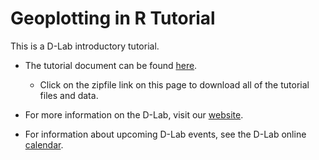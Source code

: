 # Geoplotting in R Tutorial

This is a D-Lab introductory tutorial.

- The tutorial document can be found [here](https://github.com/dlab-geo/RGeoPlotting/blob/master/tutorial/R_geoplotting_tutorial.Rmd). 
    - Click on the zipfile link on this page to download all of the tutorial files and data.

- For more information on the D-Lab, visit our [website](http://dlab.berkeley.edu).

- For information about upcoming D-Lab events, see the D-Lab online [calendar](http://dlab.berkeley.edu/calendar-node-field-date).

